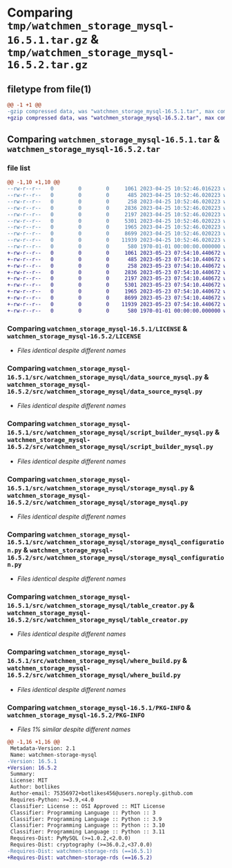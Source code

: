 # Comparing `tmp/watchmen_storage_mysql-16.5.1.tar.gz` & `tmp/watchmen_storage_mysql-16.5.2.tar.gz`

## filetype from file(1)

```diff
@@ -1 +1 @@
-gzip compressed data, was "watchmen_storage_mysql-16.5.1.tar", max compression
+gzip compressed data, was "watchmen_storage_mysql-16.5.2.tar", max compression
```

## Comparing `watchmen_storage_mysql-16.5.1.tar` & `watchmen_storage_mysql-16.5.2.tar`

### file list

```diff
@@ -1,10 +1,10 @@
--rw-r--r--   0        0        0     1061 2023-04-25 10:52:46.016223 watchmen_storage_mysql-16.5.1/LICENSE
--rw-r--r--   0        0        0      485 2023-04-25 10:52:46.020223 watchmen_storage_mysql-16.5.1/pyproject.toml
--rw-r--r--   0        0        0      258 2023-04-25 10:52:46.020223 watchmen_storage_mysql-16.5.1/src/watchmen_storage_mysql/__init__.py
--rw-r--r--   0        0        0     2836 2023-04-25 10:52:46.020223 watchmen_storage_mysql-16.5.1/src/watchmen_storage_mysql/data_source_mysql.py
--rw-r--r--   0        0        0     2197 2023-04-25 10:52:46.020223 watchmen_storage_mysql-16.5.1/src/watchmen_storage_mysql/script_builder_mysql.py
--rw-r--r--   0        0        0     5301 2023-04-25 10:52:46.020223 watchmen_storage_mysql-16.5.1/src/watchmen_storage_mysql/storage_mysql.py
--rw-r--r--   0        0        0     1965 2023-04-25 10:52:46.020223 watchmen_storage_mysql-16.5.1/src/watchmen_storage_mysql/storage_mysql_configuration.py
--rw-r--r--   0        0        0     8699 2023-04-25 10:52:46.020223 watchmen_storage_mysql-16.5.1/src/watchmen_storage_mysql/table_creator.py
--rw-r--r--   0        0        0    11939 2023-04-25 10:52:46.020223 watchmen_storage_mysql-16.5.1/src/watchmen_storage_mysql/where_build.py
--rw-r--r--   0        0        0      580 1970-01-01 00:00:00.000000 watchmen_storage_mysql-16.5.1/PKG-INFO
+-rw-r--r--   0        0        0     1061 2023-05-23 07:54:10.440672 watchmen_storage_mysql-16.5.2/LICENSE
+-rw-r--r--   0        0        0      485 2023-05-23 07:54:10.440672 watchmen_storage_mysql-16.5.2/pyproject.toml
+-rw-r--r--   0        0        0      258 2023-05-23 07:54:10.440672 watchmen_storage_mysql-16.5.2/src/watchmen_storage_mysql/__init__.py
+-rw-r--r--   0        0        0     2836 2023-05-23 07:54:10.440672 watchmen_storage_mysql-16.5.2/src/watchmen_storage_mysql/data_source_mysql.py
+-rw-r--r--   0        0        0     2197 2023-05-23 07:54:10.440672 watchmen_storage_mysql-16.5.2/src/watchmen_storage_mysql/script_builder_mysql.py
+-rw-r--r--   0        0        0     5301 2023-05-23 07:54:10.440672 watchmen_storage_mysql-16.5.2/src/watchmen_storage_mysql/storage_mysql.py
+-rw-r--r--   0        0        0     1965 2023-05-23 07:54:10.440672 watchmen_storage_mysql-16.5.2/src/watchmen_storage_mysql/storage_mysql_configuration.py
+-rw-r--r--   0        0        0     8699 2023-05-23 07:54:10.440672 watchmen_storage_mysql-16.5.2/src/watchmen_storage_mysql/table_creator.py
+-rw-r--r--   0        0        0    11939 2023-05-23 07:54:10.440672 watchmen_storage_mysql-16.5.2/src/watchmen_storage_mysql/where_build.py
+-rw-r--r--   0        0        0      580 1970-01-01 00:00:00.000000 watchmen_storage_mysql-16.5.2/PKG-INFO
```

### Comparing `watchmen_storage_mysql-16.5.1/LICENSE` & `watchmen_storage_mysql-16.5.2/LICENSE`

 * *Files identical despite different names*

### Comparing `watchmen_storage_mysql-16.5.1/src/watchmen_storage_mysql/data_source_mysql.py` & `watchmen_storage_mysql-16.5.2/src/watchmen_storage_mysql/data_source_mysql.py`

 * *Files identical despite different names*

### Comparing `watchmen_storage_mysql-16.5.1/src/watchmen_storage_mysql/script_builder_mysql.py` & `watchmen_storage_mysql-16.5.2/src/watchmen_storage_mysql/script_builder_mysql.py`

 * *Files identical despite different names*

### Comparing `watchmen_storage_mysql-16.5.1/src/watchmen_storage_mysql/storage_mysql.py` & `watchmen_storage_mysql-16.5.2/src/watchmen_storage_mysql/storage_mysql.py`

 * *Files identical despite different names*

### Comparing `watchmen_storage_mysql-16.5.1/src/watchmen_storage_mysql/storage_mysql_configuration.py` & `watchmen_storage_mysql-16.5.2/src/watchmen_storage_mysql/storage_mysql_configuration.py`

 * *Files identical despite different names*

### Comparing `watchmen_storage_mysql-16.5.1/src/watchmen_storage_mysql/table_creator.py` & `watchmen_storage_mysql-16.5.2/src/watchmen_storage_mysql/table_creator.py`

 * *Files identical despite different names*

### Comparing `watchmen_storage_mysql-16.5.1/src/watchmen_storage_mysql/where_build.py` & `watchmen_storage_mysql-16.5.2/src/watchmen_storage_mysql/where_build.py`

 * *Files identical despite different names*

### Comparing `watchmen_storage_mysql-16.5.1/PKG-INFO` & `watchmen_storage_mysql-16.5.2/PKG-INFO`

 * *Files 1% similar despite different names*

```diff
@@ -1,16 +1,16 @@
 Metadata-Version: 2.1
 Name: watchmen-storage-mysql
-Version: 16.5.1
+Version: 16.5.2
 Summary: 
 License: MIT
 Author: botlikes
 Author-email: 75356972+botlikes456@users.noreply.github.com
 Requires-Python: >=3.9,<4.0
 Classifier: License :: OSI Approved :: MIT License
 Classifier: Programming Language :: Python :: 3
 Classifier: Programming Language :: Python :: 3.9
 Classifier: Programming Language :: Python :: 3.10
 Classifier: Programming Language :: Python :: 3.11
 Requires-Dist: PyMySQL (>=1.0.2,<2.0.0)
 Requires-Dist: cryptography (>=36.0.2,<37.0.0)
-Requires-Dist: watchmen-storage-rds (==16.5.1)
+Requires-Dist: watchmen-storage-rds (==16.5.2)
```

